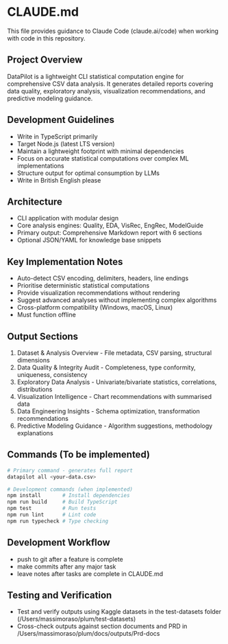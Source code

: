 # CLAUDE.md

This file provides guidance to Claude Code (claude.ai/code) when working with code in this repository.

## Project Overview
DataPilot is a lightweight CLI statistical computation engine for comprehensive CSV data analysis. It generates detailed reports covering data quality, exploratory analysis, visualization recommendations, and predictive modeling guidance.

## Development Guidelines
- Write in TypeScript primarily
- Target Node.js (latest LTS version)
- Maintain a lightweight footprint with minimal dependencies
- Focus on accurate statistical computations over complex ML implementations
- Structure output for optimal consumption by LLMs
- Write in British English please

## Architecture
- CLI application with modular design
- Core analysis engines: Quality, EDA, VisRec, EngRec, ModelGuide
- Primary output: Comprehensive Markdown report with 6 sections
- Optional JSON/YAML for knowledge base snippets

## Key Implementation Notes
- Auto-detect CSV encoding, delimiters, headers, line endings
- Prioritise deterministic statistical computations
- Provide visualization recommendations without rendering
- Suggest advanced analyses without implementing complex algorithms
- Cross-platform compatibility (Windows, macOS, Linux)
- Must function offline

## Output Sections
1. Dataset & Analysis Overview - File metadata, CSV parsing, structural dimensions
2. Data Quality & Integrity Audit - Completeness, type conformity, uniqueness, consistency
3. Exploratory Data Analysis - Univariate/bivariate statistics, correlations, distributions
4. Visualization Intelligence - Chart recommendations with summarised data
5. Data Engineering Insights - Schema optimization, transformation recommendations
6. Predictive Modeling Guidance - Algorithm suggestions, methodology explanations

## Commands (To be implemented)
```bash
# Primary command - generates full report
datapilot all <your-data.csv>

# Development commands (when implemented)
npm install       # Install dependencies
npm run build     # Build TypeScript
npm test          # Run tests
npm run lint      # Lint code
npm run typecheck # Type checking
```

## Development Workflow
- push to git after a feature is complete
- make commits after any major task
- leave notes after tasks are complete in CLAUDE.md

## Testing and Verification
- Test and verify outputs using Kaggle datasets in the test-datasets folder (/Users/massimoraso/plum/test-datasets)
- Cross-check outputs against section documents and PRD in /Users/massimoraso/plum/docs/outputs/Prd-docs